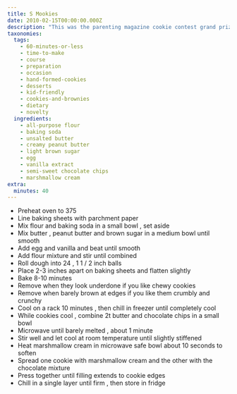 ```yaml
---
title: S Mookies
date: 2010-02-15T00:00:00.000Z
description: "This was the parenting magazine cookie contest grand prize winner, as published in the december/january 2009 issue.\r\n\r\ni doubled the amount of marshmallow cream in the original reccipe and i got only 12 finished cookies, about 3\" each, vs 24 in the original recipe"
taxonomies:
  tags:
    - 60-minutes-or-less
    - time-to-make
    - course
    - preparation
    - occasion
    - hand-formed-cookies
    - desserts
    - kid-friendly
    - cookies-and-brownies
    - dietary
    - novelty
  ingredients:
    - all-purpose flour
    - baking soda
    - unsalted butter
    - creamy peanut butter
    - light brown sugar
    - egg
    - vanilla extract
    - semi-sweet chocolate chips
    - marshmallow cream
extra:
  minutes: 40
---
```

 - Preheat oven to 375
 - Line baking sheets with parchment paper
 - Mix flour and baking soda in a small bowl , set aside
 - Mix butter , peanut butter and brown sugar in a medium bowl until smooth
 - Add egg and vanilla and beat until smooth
 - Add flour mixture and stir until combined
 - Roll dough into 24 , 1 1 / 2 inch balls
 - Place 2-3 inches apart on baking sheets and flatten slightly
 - Bake 8-10 minutes
 - Remove when they look underdone if you like chewy cookies
 - Remove when barely brown at edges if you like them crumbly and crunchy
 - Cool on a rack 10 minutes , then chill in freezer until completely cool
 - While cookies cool , combine 2t butter and chocolate chips in a small bowl
 - Microwave until barely melted , about 1 minute
 - Stir well and let cool at room temperature until slightly stiffened
 - Heat marshmallow cream in microwave safe bowl about 10 seconds to soften
 - Spread one cookie with marshmallow cream and the other with the chocolate mixture
 - Press together until filling extends to cookie edges
 - Chill in a single layer until firm , then store in fridge
